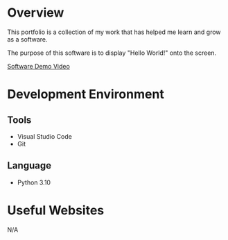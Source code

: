 # Overview

This portfolio is a collection of my work that has helped me learn and grow as a software.

The purpose of this software is to display "Hello World!" onto the screen.

[Software Demo Video](http://youtube.link.goes.here)

# Development Environment

## Tools
* Visual Studio Code
* Git

## Language
* Python 3.10

# Useful Websites

N/A